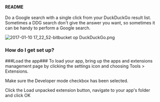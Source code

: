 #### README ###

Do a Google search with a single click from your DuckDuckGo result list. Sometimes a DDG search don't give the answer you want, so sometimes it can be handy to perform a Google search.


![2017-01-10 17_22_52-bitbucket op DuckDuckGo.png](https://bitbucket.org/repo/o6Bg65/images/1667346299-2017-01-10%2017_22_52-bitbucket%20op%20DuckDuckGo.png)
### How do I get set up? ###

###Load the app###
To load your app, bring up the apps and extensions management page by clicking the settings icon  and choosing Tools > Extensions.

Make sure the Developer mode checkbox has been selected.

Click the Load unpacked extension button, navigate to your app's folder and click OK
